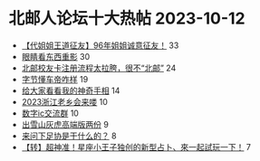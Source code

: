 # 北邮人论坛十大热帖 2023-10-12

- [【代姐姐王道征友】96年姐姐诚意征友！](https://bbs.byr.cn/article/Friends/2046148) 33
- [眼睛看东西重影](https://bbs.byr.cn/article/Health/231433) 30
- [北邮校友卡注册流程太拉胯，很不“北邮”](https://bbs.byr.cn/article/Talking/6402465) 24
- [字节懂车帝咋样](https://bbs.byr.cn/article/Job/2196899) 19
- [给大家看看我的神奇手相](https://bbs.byr.cn/article/Picture/3351779) 14
- [2023浙江老乡会来喽](https://bbs.byr.cn/article/Zhejiang/157794) 10
- [数字ic交流群](https://bbs.byr.cn/article/Circuit/27512) 10
- [出雪山灰虎高端版两份](https://bbs.byr.cn/article/AimGraduate/1227222) 9
- [来问下足协是干什么的？](https://bbs.byr.cn/article/Football/810050074) 8
- [【转】超神准！星座小王子独创的新型占卜、來一起試玩一下！](https://bbs.byr.cn/article/Constellations/326533) 7



